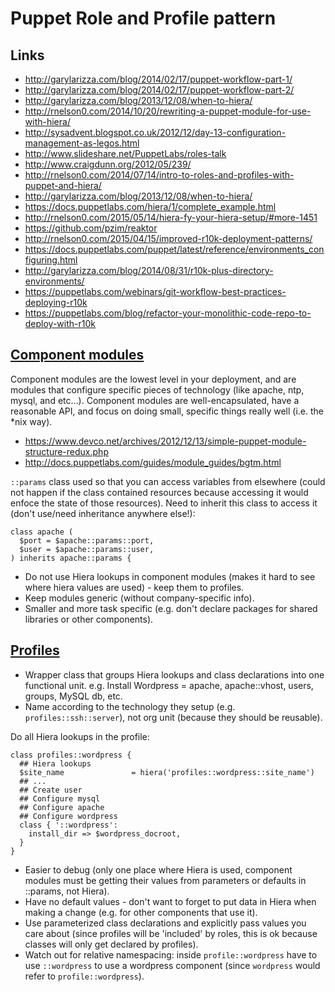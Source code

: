 # Puppet Role and Profile pattern

## Links

* <http://garylarizza.com/blog/2014/02/17/puppet-workflow-part-1/>
* <http://garylarizza.com/blog/2014/02/17/puppet-workflow-part-2/>
* <http://garylarizza.com/blog/2013/12/08/when-to-hiera/>
* <http://rnelson0.com/2014/10/20/rewriting-a-puppet-module-for-use-with-hiera/>
* <http://sysadvent.blogspot.co.uk/2012/12/day-13-configuration-management-as-legos.html>
* <http://www.slideshare.net/PuppetLabs/roles-talk>
* <http://www.craigdunn.org/2012/05/239/>
* <http://rnelson0.com/2014/07/14/intro-to-roles-and-profiles-with-puppet-and-hiera/>
* <http://garylarizza.com/blog/2013/12/08/when-to-hiera/>
* <https://docs.puppetlabs.com/hiera/1/complete_example.html>
* <http://rnelson0.com/2015/05/14/hiera-fy-your-hiera-setup/#more-1451>
* <https://github.com/pzim/reaktor>
* <http://rnelson0.com/2015/04/15/improved-r10k-deployment-patterns/>
* <https://docs.puppetlabs.com/puppet/latest/reference/environments_configuring.html>
* <http://garylarizza.com/blog/2014/08/31/r10k-plus-directory-environments/>
* <https://puppetlabs.com/webinars/git-workflow-best-practices-deploying-r10k>
* <https://puppetlabs.com/blog/refactor-your-monolithic-code-repo-to-deploy-with-r10k>

## [Component modules](http://garylarizza.com/blog/2014/02/17/puppet-workflow-part-1/)

Component modules are the lowest level in your deployment, and are modules that configure specific pieces of technology (like apache, ntp, mysql, and etc…). Component modules are well-encapsulated, have a reasonable API, and focus on doing small, specific things really well (i.e. the *nix way).
* <https://www.devco.net/archives/2012/12/13/simple-puppet-module-structure-redux.php>
* <http://docs.puppetlabs.com/guides/module_guides/bgtm.html>

`::params` class used so that you can access variables from elsewhere (could not happen if the class contained resources because accessing it would enfoce the state of those resources).  Need to inherit this class to access it (don't use/need inheritance anywhere else!):

```puppet
class apache (
  $port = $apache::params::port,
  $user = $apache::params::user,
) inherits apache::params {
```

* Do not use Hiera lookups in component modules (makes it hard to see where hiera values are used) - keep them to profiles.
* Keep modules generic (without company-specific info).
* Smaller and more task specific (e.g. don't declare packages for shared libraries or other components).

## [Profiles](http://garylarizza.com/blog/2014/02/17/puppet-workflow-part-2/)

* Wrapper class that groups Hiera lookups and class declarations into one functional unit.
  e.g. Install Wordpress = apache, apache::vhost, users, groups, MySQL db, etc.
* Name according to the technology they setup (e.g. `profiles::ssh::server`), not org unit (because they should be reusable).

Do all Hiera lookups in the profile:

```puppet
class profiles::wordpress {
  ## Hiera lookups
  $site_name               = hiera('profiles::wordpress::site_name')
  ## ...
  ## Create user
  ## Configure mysql
  ## Configure apache
  ## Configure wordpress
  class { '::wordpress':
    install_dir => $wordpress_docroot,
  }
}
```

* Easier to debug (only one place where Hiera is used, component modules must be getting their values from parameters or defaults in ::params, not Hiera).
* Have no default values - don't want to forget to put data in Hiera when making a change (e.g. for other components that use it).
* Use parameterized class declarations and explicitly pass values you care about (since profiles will be 'included' by roles, this is ok because classes will only get declared by profiles).
* Watch out for relative namespacing: inside `profile::wordpress` have to use `::wordpress` to use a wordpress component (since `wordpress` would refer to `profile::wordpress`).
